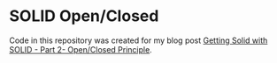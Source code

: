 # SOLID Open/Closed

Code in this repository was created for my blog post [Getting Solid with SOLID - Part 2- Open/Closed Principle](https://www.seeleycoder.com/blog/solid-part-2-open-closed-principle/).

